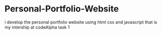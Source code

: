 # Personal-Portfolio-Website
i develop the personal portfolio website using html css and javascript that is my intership at codeAlpha task 1 
